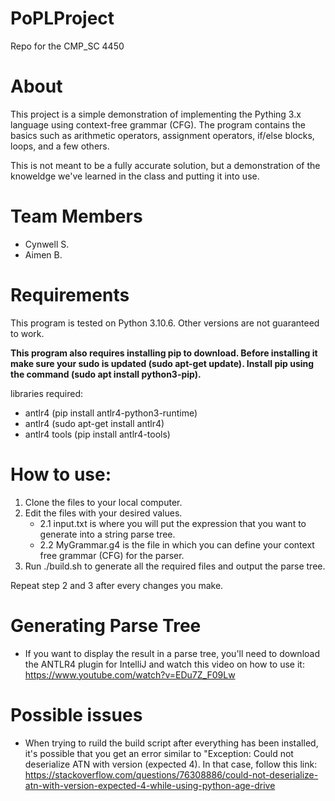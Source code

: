 # PoPLProject
Repo for the CMP_SC 4450

# About
This project is a simple demonstration of implementing the Pything 3.x
language using context-free grammar (CFG). The program contains the basics
such as arithmetic operators, assignment operators, if/else blocks, loops, 
and a few others.

This is not meant to be a fully accurate solution, but a demonstration of the knoweldge we've learned in the class and putting it into use.

# Team Members
- Cynwell S.
- Aimen B.

# Requirements 
This program is tested on Python 3.10.6. Other versions are not guaranteed to work. 

**This program also requires installing pip to download. 
Before installing it make sure your sudo is updated (sudo apt-get update).
Install pip using the command (sudo apt install python3-pip).**

libraries required:
- antlr4 (pip install antlr4-python3-runtime)
- antlr4 (sudo apt-get install antlr4)
- antlr4 tools (pip install antlr4-tools)


# How to use:
1. Clone the files to your local computer.
2. Edit the files with your desired values.
    * 2.1 input.txt is where you will put the expression that you want to generate into a string parse tree.
    * 2.2 MyGrammar.g4 is the file in which you can define your context free grammar (CFG) for the parser.
3. Run ./build.sh to generate all the required files and output the parse tree.

Repeat step 2 and 3 after every changes you make.


# Generating Parse Tree
- If you want to display the result in a parse tree, you'll need to download
the ANTLR4 plugin for IntelliJ and watch this video on how to use it: https://www.youtube.com/watch?v=EDu7Z_F09Lw

# Possible issues
- When trying to ruild the build script after everything has been installed,
it's possible that you get an error similar to "Exception: Could not deserialize
ATN with version  (expected 4). In that case, follow this link: https://stackoverflow.com/questions/76308886/could-not-deserialize-atn-with-version-expected-4-while-using-python-age-drive
